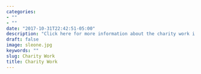```yaml
---
categories:
- ""
- ""
date: "2017-10-31T22:42:51-05:00"
description: "Click here for more information about the charity work i have done/do"
draft: false
image: sleone.jpg
keywords: ""
slug: Charity Work
title: Charity Work
---
```

